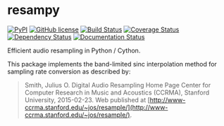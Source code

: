 # resampy
[![PyPI](https://img.shields.io/pypi/v/resampy.svg)](https://pypi.python.org/pypi/resampy)
[![GitHub license](https://img.shields.io/badge/license-ISC-blue.svg)](https://raw.githubusercontent.com/bmcfee/resampy/master/LICENSE)
[![Build Status](https://travis-ci.org/bmcfee/resampy.png?branch=master)](http://travis-ci.org/bmcfee/resampy?branch=master)
[![Coverage Status](https://coveralls.io/repos/github/bmcfee/resampy/badge.svg?branch=master)](https://coveralls.io/github/bmcfee/resampy?branch=master)
[![Dependency Status](https://dependencyci.com/github/bmcfee/resampy/badge)](https://dependencyci.com/github/bmcfee/resampy)
[![Documentation Status](https://readthedocs.org/projects/resampy/badge/?version=latest)](http://resampy.readthedocs.org/en/latest/?badge=latest)

Efficient audio resampling in Python / Cython.

This package implements the band-limited sinc interpolation method for sampling rate conversion as described by:
> Smith, Julius O. Digital Audio Resampling Home Page
> Center for Computer Research in Music and Acoustics (CCRMA), 
> Stanford University, 2015-02-23.
> Web published at [http://www-ccrma.stanford.edu/~jos/resample/](http://www-ccrma.stanford.edu/~jos/resample/).
